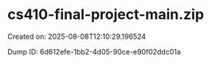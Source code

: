 # cs410-final-project-main.zip

Created on: 2025-08-08T12:10:29.196524

Dump ID: 6d612efe-1bb2-4d05-90ce-e90f02ddc01a

